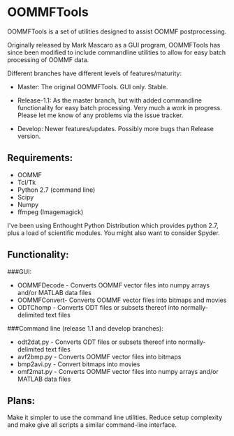 OOMMFTools
==========

OOMMFTools is a set of utilities designed to assist OOMMF postprocessing.

Originally released by Mark Mascaro as a GUI program, OOMMFTools has since 
been modified to include commandline utilities to allow for easy batch processing of OOMMF data.

Different branches have different levels of features/maturity:

- Master: The original OOMMFTools. GUI only. Stable.

- Release-1.1: As the master branch, but with added commandline functionality for easy batch processing. Very much a work in progress. Please let me know of any problems via the issue tracker.

- Develop: Newer features/updates. Possibly more bugs than Release version.

## Requirements:
- OOMMF
- Tcl/Tk
- Python 2.7 (command line)
- Scipy
- Numpy
- ffmpeg (Imagemagick)

I've been using Enthought Python Distribution which provides python 2.7, plus a load of scientific
modules. You might also want to consider Spyder.


## Functionality:

###GUI:
- OOMMFDecode - Converts OOMMF vector files into numpy arrays and/or MATLAB data files
- OOMMFConvert- Converts OOMMF vector files into bitmaps and movies
- ODTChomp    - Converts ODT files or subsets thereof into normally-delimited text files

###Command line (release 1.1 and develop branches):
- odt2dat.py - Converts ODT files or subsets thereof into normally-delimited text files
- avf2bmp.py - Converts OOMMF vector files into bitmaps
- bmp2avi.py - Convert bitmaps into movies
- omf2mat.py -  Converts OOMMF vector files into numpy arrays and/or MATLAB data files

## Plans:
Make it simpler to use the command line utilities. Reduce setup complexity and 
make give all scripts a similar command-line interface.

